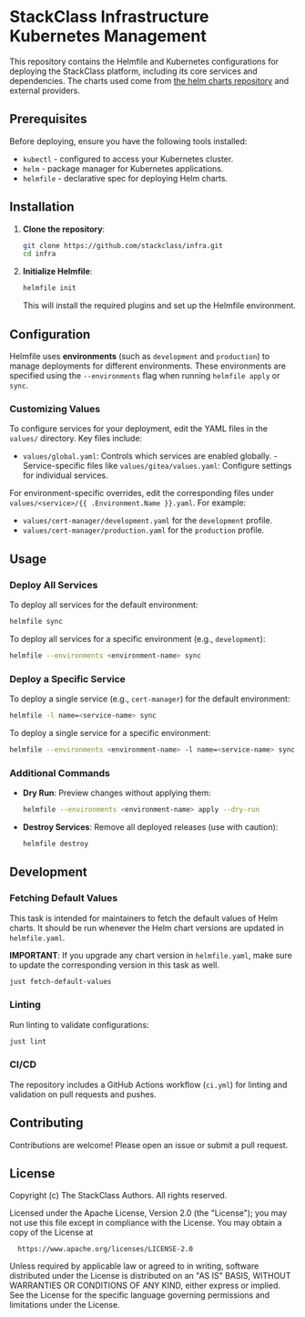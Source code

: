 # StackClass Infrastructure Kubernetes Management

This repository contains the Helmfile and Kubernetes configurations for
deploying the StackClass platform, including its core services and dependencies.
The charts used come from [the helm charts
repository](https://github.com/stackclass/charts) and external providers.

## Prerequisites

Before deploying, ensure you have the following tools installed:

- `kubectl` - configured to access your Kubernetes cluster.
- `helm` - package manager for Kubernetes applications.
- `helmfile` - declarative spec for deploying Helm charts.

## Installation

1. **Clone the repository**:

   ```bash
   git clone https://github.com/stackclass/infra.git
   cd infra
   ```

2. **Initialize Helmfile**:

   ```bash
   helmfile init
   ```

   This will install the required plugins and set up the Helmfile environment.

## Configuration

Helmfile uses **environments** (such as `development` and `production`) to
manage deployments for different environments. These environments are specified
using the `--environments` flag when running `helmfile apply` or `sync`.

### Customizing Values

To configure services for your deployment, edit the YAML files in the `values/`
directory. Key files include:

- `values/global.yaml`: Controls which services are enabled globally. -
  Service-specific files like `values/gitea/values.yaml`: Configure settings for
  individual services.

For environment-specific overrides, edit the corresponding files under
`values/<service>/{{ .Environment.Name }}.yaml`. For example:
- `values/cert-manager/development.yaml` for the `development` profile.
- `values/cert-manager/production.yaml` for the `production` profile.

## Usage

### Deploy All Services

To deploy all services for the default environment:

```bash
helmfile sync
```

To deploy all services for a specific environment (e.g., `development`):

```bash
helmfile --environments <environment-name> sync
```

### Deploy a Specific Service

To deploy a single service (e.g., `cert-manager`) for the default environment:

```bash
helmfile -l name=<service-name> sync
```

To deploy a single service for a specific environment:

```bash
helmfile --environments <environment-name> -l name=<service-name> sync
```

### Additional Commands

- **Dry Run**: Preview changes without applying them:

  ```bash
  helmfile --environments <environment-name> apply --dry-run
  ```

- **Destroy Services**: Remove all deployed releases (use with caution):

  ```bash
  helmfile destroy
  ```

## Development

### Fetching Default Values

This task is intended for maintainers to fetch the default values of Helm
charts. It should be run whenever the Helm chart versions are updated in
`helmfile.yaml`.

**IMPORTANT**: If you upgrade any chart version in `helmfile.yaml`, make sure to
update the corresponding version in this task as well.

```bash
just fetch-default-values
```

### Linting

Run linting to validate configurations:
```bash
just lint
```

### CI/CD

The repository includes a GitHub Actions workflow (`ci.yml`) for linting and
validation on pull requests and pushes.

## Contributing

Contributions are welcome! Please open an issue or submit a pull request.

## License

Copyright (c) The StackClass Authors. All rights reserved.

Licensed under the Apache License, Version 2.0 (the "License");
you may not use this file except in compliance with the License.
You may obtain a copy of the License at

      https://www.apache.org/licenses/LICENSE-2.0

Unless required by applicable law or agreed to in writing, software
distributed under the License is distributed on an "AS IS" BASIS,
WITHOUT WARRANTIES OR CONDITIONS OF ANY KIND, either express or implied.
See the License for the specific language governing permissions and
limitations under the License.
